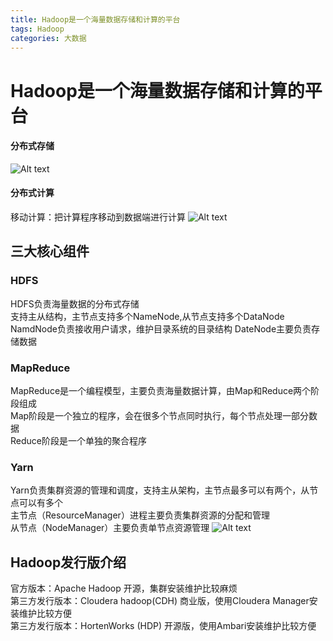 ```yaml
---
title: Hadoop是一个海量数据存储和计算的平台
tags: Hadoop
categories: 大数据
---
```

# Hadoop是一个海量数据存储和计算的平台
#### 分布式存储
![Alt text](/img/HadoopDistributedStorageArchitecture.png.png)
#### 分布式计算
移动计算：把计算程序移动到数据端进行计算
![Alt text](/img/HadoopDistributedComputing.png)
## 三大核心组件
### HDFS
HDFS负责海量数据的分布式存储 <br>
支持主从结构，主节点支持多个NameNode,从节点支持多个DataNode <br>
NamdNode负责接收用户请求，维护目录系统的目录结构
DateNode主要负责存储数据
### MapReduce
MapReduce是一个编程模型，主要负责海量数据计算，由Map和Reduce两个阶段组成 <br>
Map阶段是一个独立的程序，会在很多个节点同时执行，每个节点处理一部分数据 <br>
Reduce阶段是一个单独的聚合程序
### Yarn
Yarn负责集群资源的管理和调度，支持主从架构，主节点最多可以有两个，从节点可以有多个 <br>
主节点（ResourceManager）进程主要负责集群资源的分配和管理 <br>
从节点（NodeManager）主要负责单节点资源管理
![Alt text](/img/HadoopBigdataEcosystem.png)
## Hadoop发行版介绍
官方版本：Apache Hadoop 开源，集群安装维护比较麻烦 <br>
第三方发行版本：Cloudera hadoop(CDH) 商业版，使用Cloudera Manager安装维护比较方便 <br>
第三方发行版本：HortenWorks (HDP) 开源版，使用Ambari安装维护比较方便  <br>

